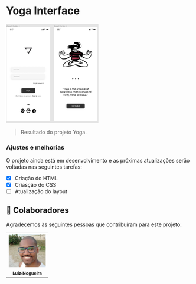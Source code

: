 # Yoga Interface

<!---Esses são exemplos. Veja https://shields.io para outras pessoas ou para personalizar este conjunto de escudos. Você pode querer incluir dependências, status do projeto e informações de licença aqui--->



<img src="./Assets/logo-yoga.png" width="250px" alt="logo yoga">

> Resultado do projeto Yoga.

### Ajustes e melhorias

O projeto ainda está em desenvolvimento e as próximas atualizações serão voltadas nas seguintes tarefas:

- [x] Criação do HTML
- [x] Criasção do  CSS
- [ ] Atualização do layout

## 🤝 Colaboradores

Agradecemos às seguintes pessoas que contribuíram para este projeto:

<table>
  <tr>
    <td align="center">
      <a href="https://www.linkedin.com/in/luiz-carlos-nogueira-silva-944a896b/">
        <img src="./Assets/LUIZ.png" width="100px;" alt="Foto Luiz Nogueira no GitHub"/><br>
        <sub>
          <b>Luiz Nogueira</b>
        </sub>
      </a>
    </td>
   
    
  </tr>
</table>

